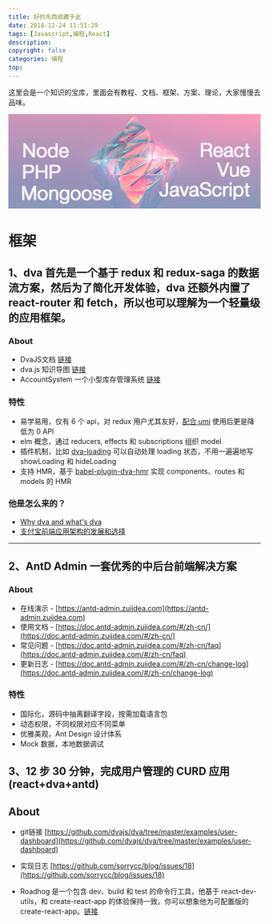 ```yaml
---
title: 好的东西收藏于此
date: 2018-12-24 11:51:29
tags: [Javascript,编程,React]
description: 
copyright: false
categories: 编程
top:
---
```

这里会是一个知识的宝库，里面会有教程、文档、框架、方案、理论，大家慢慢去品味。

![Javascript](https://raw.githubusercontent.com/Duanruilong/phone_drl/master/image/blog/allweb.png)

<!--more-->

# 框架

## 1、dva 首先是一个基于 redux 和 redux-saga 的数据流方案，然后为了简化开发体验，dva 还额外内置了 react-router 和 fetch，所以也可以理解为一个轻量级的应用框架。

### About
 - DvaJS文档   [链接](https://dvajs.com/guide/)
 -  dva.js 知识导图   [链接](https://github.com/dvajs/dva-knowledgemap)
 -  AccountSystem 一个小型库存管理系统   [链接](https://github.com/yvanwangl/AccountSystem)


### 特性
- 易学易用，仅有 6 个 api，对 redux 用户尤其友好，[配合 umi](https://umijs.org/guide/with-dva.html) 使用后更是降低为 0 API
- elm 概念，通过 reducers, effects 和 subscriptions 组织 model
- 插件机制，比如 [dva-loading](https://github.com/dvajs/dva/tree/master/packages/dva-loading) 可以自动处理 loading 状态，不用一遍遍地写 showLoading 和 hideLoading
- 支持 HMR，基于 [babel-plugin-dva-hmr](https://github.com/dvajs/babel-plugin-dva-hmr) 实现 components、routes 和 models 的 HMR

### 他是怎么来的？
- [Why dva and what's dva](https://github.com/dvajs/dva/issues/1)
- [支付宝前端应用架构的发展和选择](https://www.github.com/sorrycc/blog/issues/6)


***

## 2、AntD Admin 一套优秀的中后台前端解决方案

### About
- 在线演示 - [https://antd-admin.zuiidea.com](https://antd-admin.zuiidea.com)
- 使用文档 - [https://doc.antd-admin.zuiidea.com/#/zh-cn/](https://doc.antd-admin.zuiidea.com/#/zh-cn/)
- 常见问题 - [https://doc.antd-admin.zuiidea.com/#/zh-cn/faq](https://doc.antd-admin.zuiidea.com/#/zh-cn/faq)
- 更新日志 - [https://doc.antd-admin.zuiidea.com/#/zh-cn/change-log](https://doc.antd-admin.zuiidea.com/#/zh-cn/change-log)

### 特性
- 国际化，源码中抽离翻译字段，按需加载语言包
- 动态权限，不同权限对应不同菜单
- 优雅美观，Ant Design 设计体系
- Mock 数据，本地数据调试

## 3、12 步 30 分钟，完成用户管理的 CURD 应用 (react+dva+antd)

## About 
- git链接 [https://github.com/dvajs/dva/tree/master/examples/user-dashboard](https://github.com/dvajs/dva/tree/master/examples/user-dashboard)

- 实现日志 [https://github.com/sorrycc/blog/issues/18](https://github.com/sorrycc/blog/issues/18)

- Roadhog 是一个包含 dev、build 和 test 的命令行工具，他基于 react-dev-utils，和 create-react-app 的体验保持一致。你可以想象他为可配置版的 create-react-app。[链接](https://github.com/sorrycc/roadhog/blob/master/README_zh-cn.md)


